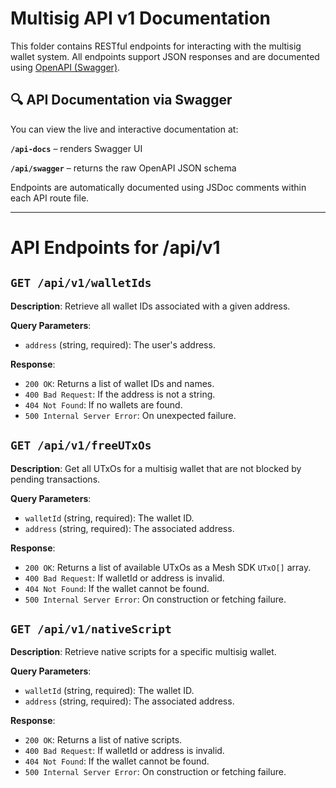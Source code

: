 # Multisig API v1 Documentation

This folder contains RESTful endpoints for interacting with the multisig wallet system. All endpoints support JSON responses and are documented using [OpenAPI (Swagger)](https://swagger.io/specification/).

## 🔍 API Documentation via Swagger

You can view the live and interactive documentation at:

**`/api-docs`** – renders Swagger UI

**`/api/swagger`** – returns the raw OpenAPI JSON schema

Endpoints are automatically documented using JSDoc comments within each API route file.

---

# API Endpoints for /api/v1

## `GET /api/v1/walletIds`

**Description**: Retrieve all wallet IDs associated with a given address.

**Query Parameters**:

- `address` (string, required): The user's address.

**Response**:

- `200 OK`: Returns a list of wallet IDs and names.
- `400 Bad Request`: If the address is not a string.
- `404 Not Found`: If no wallets are found.
- `500 Internal Server Error`: On unexpected failure.

## `GET /api/v1/freeUTxOs`

**Description**: Get all UTxOs for a multisig wallet that are not blocked by pending transactions.

**Query Parameters**:

- `walletId` (string, required): The wallet ID.
- `address` (string, required): The associated address.

**Response**:

- `200 OK`: Returns a list of available UTxOs as a Mesh SDK `UTxO[]` array.
- `400 Bad Request`: If walletId or address is invalid.
- `404 Not Found`: If the wallet cannot be found.
- `500 Internal Server Error`: On construction or fetching failure.

## `GET /api/v1/nativeScript`

**Description**: Retrieve native scripts for a specific multisig wallet.

**Query Parameters**:

- `walletId` (string, required): The wallet ID.
- `address` (string, required): The associated address.

**Response**:

- `200 OK`: Returns a list of native scripts.
- `400 Bad Request`: If walletId or address is invalid.
- `404 Not Found`: If the wallet cannot be found.
- `500 Internal Server Error`: On construction or fetching failure.
